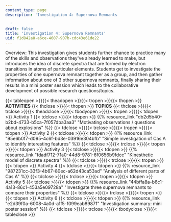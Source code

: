 ```yaml
---
content_type: page
description: 'Investigation 4: Supernova Remnants

  '
draft: false
title: 'Investigation 4: Supernova Remnants'
uid: f1d842a8-a6ce-4607-907b-cdc43e61de22
---
```

Overview: This investigation gives students further chance to practice many of the skills and observations they've already learned to make, but introduces the idea of discrete spectra that are formed by electron transitions in atoms of particular elements. Students get to investigate the properties of one supernova remnant together as a group, and then gather information about one of 3 other supernova remnants, finally sharing their results in a mini poster session which leads to the collaborative development of possible research questions/topics.

{{< tableopen >}}{{< theadopen >}}{{< tropen >}}{{< thopen >}}
**ACTIVITIES**
{{< thclose >}}{{< thopen >}}
**TOPICS**
{{< thclose >}}{{< trclose >}}{{< theadclose >}}{{< tbodyopen >}}{{< tropen >}}{{< tdopen >}}
Activity 1
{{< tdclose >}}{{< tdopen >}}
{{% resource_link "db2d5b40-b2bd-4733-b5ca-7f057dba3aa3" "Motivating observations / questions about explosions" %}}
{{< tdclose >}}{{< trclose >}}{{< tropen >}}{{< tdopen >}}
Activity 2
{{< tdclose >}}{{< tdopen >}}
{{% resource_link "95e6b0f7-d095-4c6f-bd3e-03916e304bfb" "Simple investigation of Cas A to identify interesting features" %}}
{{< tdclose >}}{{< trclose >}}{{< tropen >}}{{< tdopen >}}
Activity 3
{{< tdclose >}}{{< tdopen >}}
{{% resource_link "fdadf712-71a0-44d8-9781-6f0656b9fdcc" "Kinesthetic model of discrete spectra" %}}
{{< tdclose >}}{{< trclose >}}{{< tropen >}}{{< tdopen >}}
Activity 4
{{< tdclose >}}{{< tdopen >}}
{{% resource_link "987231cc-33f3-4b67-80ec-a62d43ca53ad" "Analysis of different parts of Cas A" %}}
{{< tdclose >}}{{< trclose >}}{{< tropen >}}{{< tdopen >}}
Activity 5
{{< tdclose >}}{{< tdopen >}}
{{% resource_link "44bffa8a-b6c1-4a13-86c1-453a5e09728a" "Investigate three supernova remnants to compare their properties" %}}
{{< tdclose >}}{{< trclose >}}{{< tropen >}}{{< tdopen >}}
Activity 6
{{< tdclose >}}{{< tdopen >}}
{{% resource_link "e2d39f0a-6008-4a0d-a1f5-f099eab89871" "Investigation summary: mini poster session" %}}
{{< tdclose >}}{{< trclose >}}{{< tbodyclose >}}{{< tableclose >}}